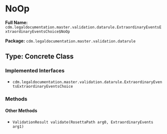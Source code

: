 # NoOp

**Full Name:** `cdm.legaldocumentation.master.validation.datarule.ExtraordinaryEventsExtraordinaryEventsChoice$NoOp`

**Package:** `cdm.legaldocumentation.master.validation.datarule`

## Type: Concrete Class

### Implemented Interfaces

- `cdm.legaldocumentation.master.validation.datarule.ExtraordinaryEventsExtraordinaryEventsChoice`

### Methods

#### Other Methods

- `ValidationResult validate(RosettaPath arg0, ExtraordinaryEvents arg1)`

